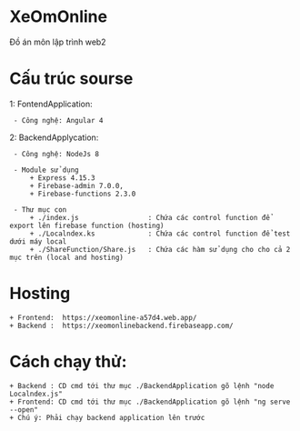 # XeOmOnline
Đồ án môn lập trình web2

# Cấu trúc sourse
  1: FontendApplication:
  
     - Công nghệ: Angular 4
     
  2: BackendApplycation: 

     - Công nghệ: NodeJs 8 
     
     - Module sử dụng
         + Express 4.15.3
         + Firebase-admin 7.0.0,
         + Firebase-functions 2.3.0

     - Thư mục con
         + ./index.js                 : Chứa các control function để export lên firebase function (hosting)
         + ./Localndex.ks             : Chứa các control function để test dưới máy local
         + ./ShareFunction/Share.js   : Chứa các hàm sử dụng cho cho cả 2 mục trên (local and hosting) 

# Hosting
    + Frontend:  https://xeomonline-a57d4.web.app/
    + Backend :  https://xeomonlinebackend.firebaseapp.com/ 

# Cách chạy thử:
    + Backend : CD cmd tới thư mục ./BackendApplication gõ lệnh "node Localndex.js"
    + Frontend: CD cmd tới thư mục ./BackendApplication gõ lệnh "ng serve --open"
    + Chú ý: Phải chạy backend application lên trước
    
